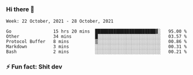 ### Hi there 👋
<!--START_SECTION:waka-->
```text
Week: 22 October, 2021 - 28 October, 2021

Go                15 hrs 20 mins  ███████████████████████▓░   95.00 % 
Other             34 mins         █░░░░░░░░░░░░░░░░░░░░░░░░   03.57 % 
Protocol Buffer   8 mins          ▒░░░░░░░░░░░░░░░░░░░░░░░░   00.86 % 
Markdown          3 mins          ░░░░░░░░░░░░░░░░░░░░░░░░░   00.31 % 
Bash              2 mins          ░░░░░░░░░░░░░░░░░░░░░░░░░   00.21 % 
```
<!--END_SECTION:waka-->
<!--
**TG4LAaron/TG4LAaron** is a ✨ _special_ ✨ repository because its `README.md` (this file) appears on your GitHub profile.

Here are some ideas to get you started:

- 🔭 I’m currently working on ...
- 🌱 I’m currently learning ...
- 👯 I’m looking to collaborate on ...
- 🤔 I’m looking for help with ...
- 💬 Ask me about ...
- 📫 How to reach me: ...
- 😄 Pronouns: ...
- ⚡ Fun fact: ...
-->
### ⚡ Fun fact: Shit dev
